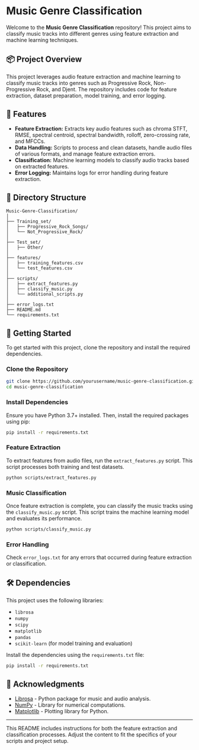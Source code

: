 # Music Genre Classification

Welcome to the **Music Genre Classification** repository! This project aims to classify music tracks into different genres using feature extraction and machine learning techniques. 

## 📦 Project Overview

This project leverages audio feature extraction and machine learning to classify music tracks into genres such as Progressive Rock, Non-Progressive Rock, and Djent. The repository includes code for feature extraction, dataset preparation, model training, and error logging.

## 🔧 Features

- **Feature Extraction:** Extracts key audio features such as chroma STFT, RMSE, spectral centroid, spectral bandwidth, rolloff, zero-crossing rate, and MFCCs.
- **Data Handling:** Scripts to process and clean datasets, handle audio files of various formats, and manage feature extraction errors.
- **Classification:** Machine learning models to classify audio tracks based on extracted features.
- **Error Logging:** Maintains logs for error handling during feature extraction.

## 📁 Directory Structure

```plaintext
Music-Genre-Classification/
│
├── Training_set/
│   ├── Progressive_Rock_Songs/
│   └── Not_Progressive_Rock/
│
├── Test_set/
│   ├── Other/
│
├── features/
│   ├── training_features.csv
│   └── test_features.csv
│
├── scripts/
│   ├── extract_features.py
│   ├── classify_music.py
│   └── additional_scripts.py
│
├── error_logs.txt
├── README.md
└── requirements.txt
```

## 🚀 Getting Started

To get started with this project, clone the repository and install the required dependencies.

### Clone the Repository

```bash
git clone https://github.com/yourusername/music-genre-classification.git
cd music-genre-classification
```

### Install Dependencies

Ensure you have Python 3.7+ installed. Then, install the required packages using pip:

```bash
pip install -r requirements.txt
```

### Feature Extraction

To extract features from audio files, run the `extract_features.py` script. This script processes both training and test datasets.

```bash
python scripts/extract_features.py
```

### Music Classification

Once feature extraction is complete, you can classify the music tracks using the `classify_music.py` script. This script trains the machine learning model and evaluates its performance.

```bash
python scripts/classify_music.py
```

### Error Handling

Check `error_logs.txt` for any errors that occurred during feature extraction or classification.

## 🛠️ Dependencies

This project uses the following libraries:

- `librosa`
- `numpy`
- `scipy`
- `matplotlib`
- `pandas`
- `scikit-learn` (for model training and evaluation)

Install the dependencies using the `requirements.txt` file:

```bash
pip install -r requirements.txt
```

## 📜 Acknowledgments

- [Librosa](https://librosa.org/) - Python package for music and audio analysis.
- [NumPy](https://numpy.org/) - Library for numerical computations.
- [Matplotlib](https://matplotlib.org/) - Plotting library for Python.

---

This README includes instructions for both the feature extraction and classification processes. Adjust the content to fit the specifics of your scripts and project setup.